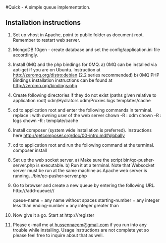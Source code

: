 #Quick - A simple queue implementation.

Installation instructions
-------------------------

1) Set up vhost in Apache, point to public folder as document root. Remember to restart web server.

2) MongoDB 10gen - create database and set the config/application.ini file accordingly.

3) Install 0MQ and the php bindings for 0MQ.
    a) 0MQ can be installed via apt-get if you are on Ubuntu. Instruction at http://zeromq.org/distro:debian (2.2 series recommended)
    b) 0MQ PHP Bindings installation instructions can be found at http://zeromq.org/bindings:php
    
4) Create following directories if they do not exist (paths given relative to application root)
    odm/Hydrators
    odm/Proxies
    logs
    templates/cache

5) cd to application root and enter the following commands in terminal. replace <user>:<group> with owning user of the web server
    chown -R <user>:<group> odm
    chown -R <user>:<group> logs
    chown -R <user>:<group> template/cache

6) Install composer (system wide installation is preferred). Instructions here http://getcomposer.org/doc/00-intro.md#globally
    
7) cd to application root and run the following command at the terminal.
    composer install

8) Set up the web socket server.
    a) Make sure the script bin/qc-pusher-server.php is executable.
    b) Run it at a terminal. Note that Websocket server must be run at the same machine as Apache web server is running.
        ./bin/qc-pusher-server.php

9) Go to browser and create a new queue by entering the following URL.
    http://<your-virtual-host-name>/add-queue/<queue-name>/<starting-number>/<ending-number>

    queue-name = any name without spaces
    starting-number = any integer less than <ending-number>
    ending-number = any integer greater than <starting-number>

10) Now give it a go. Start at http://<your-virtual-host-name>/register

11) Please e-mail me at hussennaeem@gmail.com if you run into any trouble while installing. Usage instructions are not complete yet so please feel free to inquire about that as well.